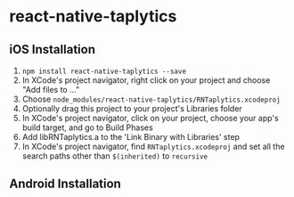# react-native-taplytics


## iOS Installation

1. `npm install react-native-taplytics --save`
2. In XCode's project navigator, right click on your project and choose "Add
   files to <your project>..."
3. Choose `node_modules/react-native-taplytics/RNTaplytics.xcodeproj`
4. Optionally drag this project to your project's Libraries folder
5. In XCode's project navigator, click on your project, choose your app's build target,
   and go to Build Phases
6. Add libRNTaplytics.a to the 'Link Binary with Libraries' step
7. In XCode's project navigator, find `RNTaplytics.xcodeproj` and set all the search paths
   other than `$(inherited)` to `recursive`

## Android Installation
